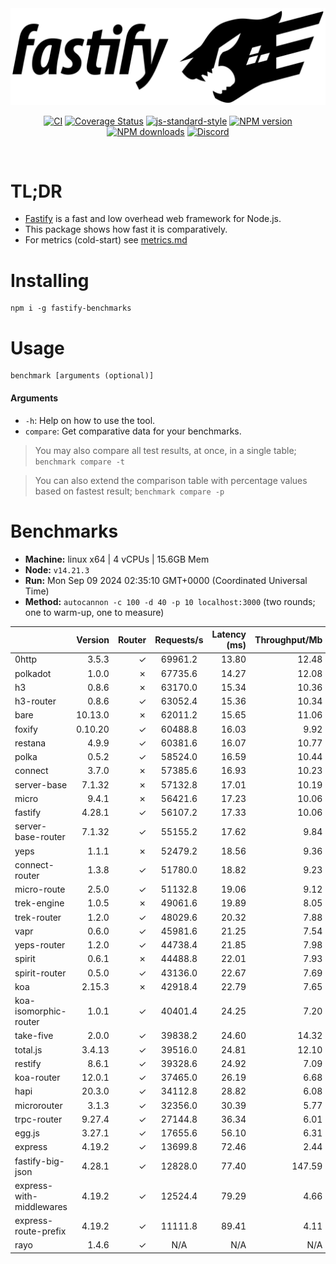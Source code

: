<div align="center">
  <img src="https://github.com/fastify/graphics/raw/HEAD/fastify-landscape-outlined.svg" width="650" height="auto"/>
</div>

<div align="center">

[![CI](https://github.com/fastify/fastify/workflows/ci/badge.svg)](https://github.com/fastify/fastify/actions/workflows/ci.yml)
[![Coverage Status](https://coveralls.io/repos/github/fastify/fastify/badge.svg?branch=master)](https://coveralls.io/github/fastify/fastify?branch=master)
[![js-standard-style](https://img.shields.io/badge/code%20style-standard-brightgreen.svg?style=flat)](http://standardjs.com/)
[![NPM version](https://img.shields.io/npm/v/fastify.svg?style=flat)](https://www.npmjs.com/package/fastify)
[![NPM downloads](https://img.shields.io/npm/dm/fastify.svg?style=flat)](https://www.npmjs.com/package/fastify) [![Discord](https://img.shields.io/discord/725613461949906985)](https://discord.gg/fastify)

</div>
<br />

# TL;DR

* [Fastify](https://github.com/fastify/fastify) is a fast and low overhead web framework for Node.js.
* This package shows how fast it is comparatively.
* For metrics (cold-start) see [metrics.md](./METRICS.md)

# Installing

```
npm i -g fastify-benchmarks
```

# Usage

```
benchmark [arguments (optional)]
```

#### Arguments

* `-h`: Help on how to use the tool.
* `compare`: Get comparative data for your benchmarks.

> You may also compare all test results, at once, in a single table; `benchmark compare -t`

> You can also extend the comparison table with percentage values based on fastest result; `benchmark compare -p`
# Benchmarks

* __Machine:__ linux x64 | 4 vCPUs | 15.6GB Mem
* __Node:__ `v14.21.3`
* __Run:__ Mon Sep 09 2024 02:35:10 GMT+0000 (Coordinated Universal Time)
* __Method:__ `autocannon -c 100 -d 40 -p 10 localhost:3000` (two rounds; one to warm-up, one to measure)

|                          | Version | Router | Requests/s | Latency (ms) | Throughput/Mb |
| :--                      | --:     | --:    | :-:        | --:          | --:           |
| 0http                    | 3.5.3   | ✓      | 69961.2    | 13.80        | 12.48         |
| polkadot                 | 1.0.0   | ✗      | 67735.6    | 14.27        | 12.08         |
| h3                       | 0.8.6   | ✗      | 63170.0    | 15.34        | 10.36         |
| h3-router                | 0.8.6   | ✓      | 63052.4    | 15.36        | 10.34         |
| bare                     | 10.13.0 | ✗      | 62011.2    | 15.65        | 11.06         |
| foxify                   | 0.10.20 | ✓      | 60488.8    | 16.03        | 9.92          |
| restana                  | 4.9.9   | ✓      | 60381.6    | 16.07        | 10.77         |
| polka                    | 0.5.2   | ✓      | 58524.0    | 16.59        | 10.44         |
| connect                  | 3.7.0   | ✗      | 57385.6    | 16.93        | 10.23         |
| server-base              | 7.1.32  | ✗      | 57132.8    | 17.01        | 10.19         |
| micro                    | 9.4.1   | ✗      | 56421.6    | 17.23        | 10.06         |
| fastify                  | 4.28.1  | ✓      | 56107.2    | 17.33        | 10.06         |
| server-base-router       | 7.1.32  | ✓      | 55155.2    | 17.62        | 9.84          |
| yeps                     | 1.1.1   | ✗      | 52479.2    | 18.56        | 9.36          |
| connect-router           | 1.3.8   | ✓      | 51780.0    | 18.82        | 9.23          |
| micro-route              | 2.5.0   | ✓      | 51132.8    | 19.06        | 9.12          |
| trek-engine              | 1.0.5   | ✗      | 49061.6    | 19.89        | 8.05          |
| trek-router              | 1.2.0   | ✓      | 48029.6    | 20.32        | 7.88          |
| vapr                     | 0.6.0   | ✓      | 45981.6    | 21.25        | 7.54          |
| yeps-router              | 1.2.0   | ✓      | 44738.4    | 21.85        | 7.98          |
| spirit                   | 0.6.1   | ✗      | 44488.8    | 22.01        | 7.93          |
| spirit-router            | 0.5.0   | ✓      | 43136.0    | 22.67        | 7.69          |
| koa                      | 2.15.3  | ✗      | 42918.4    | 22.79        | 7.65          |
| koa-isomorphic-router    | 1.0.1   | ✓      | 40401.4    | 24.25        | 7.20          |
| take-five                | 2.0.0   | ✓      | 39838.2    | 24.60        | 14.32         |
| total.js                 | 3.4.13  | ✓      | 39516.0    | 24.81        | 12.10         |
| restify                  | 8.6.1   | ✓      | 39328.6    | 24.92        | 7.09          |
| koa-router               | 12.0.1  | ✓      | 37465.0    | 26.19        | 6.68          |
| hapi                     | 20.3.0  | ✓      | 34112.8    | 28.82        | 6.08          |
| microrouter              | 3.1.3   | ✓      | 32356.0    | 30.39        | 5.77          |
| trpc-router              | 9.27.4  | ✓      | 27144.8    | 36.34        | 6.01          |
| egg.js                   | 3.27.1  | ✓      | 17655.6    | 56.10        | 6.31          |
| express                  | 4.19.2  | ✓      | 13699.8    | 72.46        | 2.44          |
| fastify-big-json         | 4.28.1  | ✓      | 12828.0    | 77.40        | 147.59        |
| express-with-middlewares | 4.19.2  | ✓      | 12524.4    | 79.29        | 4.66          |
| express-route-prefix     | 4.19.2  | ✓      | 11111.8    | 89.41        | 4.11          |
| rayo                     | 1.4.6   | ✓      | N/A        | N/A          | N/A           |
